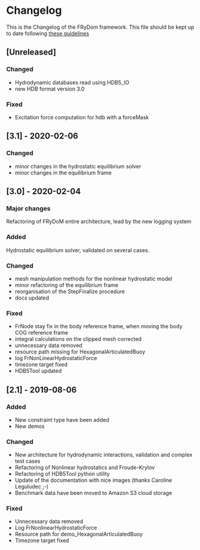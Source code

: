 # Changelog

This is the Changelog of the FRyDom framework.
This file should be kept up to date following [these guidelines](https://keepachangelog.com/en/1.0.0/)

## [Unreleased]

### Changed
- Hydrodynamic databases read using HDB5_IO
- new HDB format version 3.0

### Fixed
- Excitation force computation for hdb with a forceMask

## [3.1] - 2020-02-06

### Changed
- minor changes in the hydrostatic equilibrium solver
- minor changes in the equilibrium frame

## [3.0] - 2020-02-04

### Major changes
Refactoring of FRyDoM entire architecture, lead by the new logging system

### Added
Hydrostatic equilibrium solver, validated on several cases.
 

### Changed
- mesh manipulation methods for the nonlinear hydrostatic model
- minor refactoring of the equilibrium frame
- reorganisation of the StepFinalize procedure
- docs updated
 

### Fixed
- FrNode stay fix in the body reference frame, when moving the body COG reference frame
- integral calculations on the clipped mesh corrected
- unnecessary data removed
- resource path missing for HexagonalArticulatedBuoy
- log FrNonLinearHydrostaticForce
- timezone target fixed
- HDB5Tool updated

## [2.1] - 2019-08-06

### Added
- New constraint type have been added
- New demos

### Changed
- New architecture for hydrodynamic interactions, validation and complex test cases
- Refactoring of Nonlinear hydrostatics and Froude-Krylov
- Refactoring of HDB5Tool python utility
- Update of the documentation with nice images (thanks Caroline Leguludec ;-) 
- Benchmark data have been moved to Amazon S3 cloud storage

### Fixed
- Unnecessary data removed
- Log FrNonlinearHydrostaticForce
- Resource path for demo_HexagonalArticulatedBuoy
- Timezone target fixed